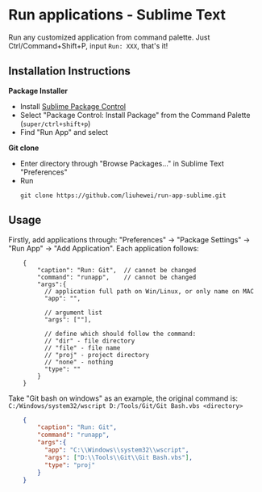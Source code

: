 
# Run applications - Sublime Text

Run any customized application from command palette. Just Ctrl/Command+Shift+P, input `Run: XXX`, that's it!

## Installation Instructions

**Package Installer**

* Install [Sublime Package Control](http://wbond.net/sublime_packages/package_control)
* Select "Package Control: Install Package" from the Command Palette (`super/ctrl+shift+p`)
* Find "Run App" and select

**Git clone**
* Enter directory through "Browse Packages..." in Sublime Text "Preferences"
* Run
    ```
    git clone https://github.com/liuhewei/run-app-sublime.git
    ```

## Usage
Firstly, add applications through: "Preferences" -> "Package Settings" -> "Run App" -> "Add Application". 
Each application follows:
```
    {
        "caption": "Run: Git",  // cannot be changed
        "command": "runapp",    // cannot be changed
        "args":{
          // application full path on Win/Linux, or only name on MAC
          "app": "",  

          // argument list
          "args": [""], 

          // define which should follow the command:
          // "dir" - file directory 
          // "file" - file name
          // "proj" - project directory
          // "none" - nothing 
          "type": ""  
        }
    }
```
Take "Git bash on windows" as an example, the original command is:
`C:/Windows/system32/wscript D:/Tools/Git/Git Bash.vbs <directory>`

```json
    {
        "caption": "Run: Git",
        "command": "runapp",
        "args":{
          "app": "C:\\Windows\\system32\\wscript",  
          "args": ["D:\\Tools\\Git\\Git Bash.vbs"], 
          "type": "proj"
        }
    }
```



